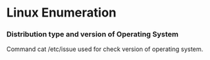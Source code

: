 # Linux Enumeration

### Distribution type and version of Operating System 
Command cat /etc/issue used for check version of operating system.
